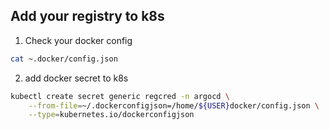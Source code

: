 ## Add your registry to k8s
1. Check your docker config
```bash
cat ~.docker/config.json
```

2. add docker secret to k8s
```bash
kubectl create secret generic regcred -n argocd \
    --from-file=~/.dockerconfigjson=/home/${USER}docker/config.json \
    --type=kubernetes.io/dockerconfigjson
```
